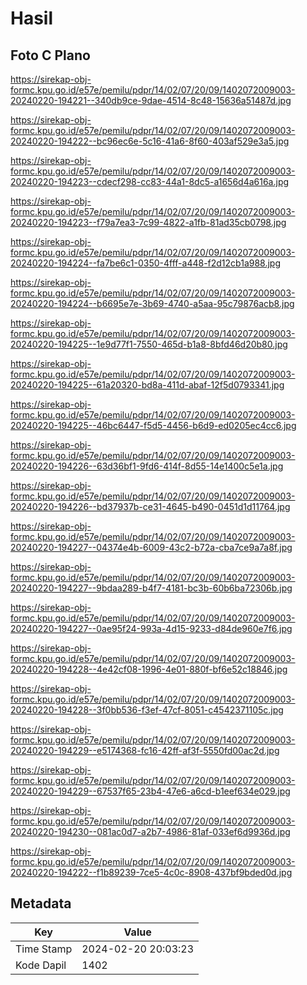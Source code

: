 # Hasil

## Foto C Plano

https://sirekap-obj-formc.kpu.go.id/e57e/pemilu/pdpr/14/02/07/20/09/1402072009003-20240220-194221--340db9ce-9dae-4514-8c48-15636a51487d.jpg

https://sirekap-obj-formc.kpu.go.id/e57e/pemilu/pdpr/14/02/07/20/09/1402072009003-20240220-194222--bc96ec6e-5c16-41a6-8f60-403af529e3a5.jpg

https://sirekap-obj-formc.kpu.go.id/e57e/pemilu/pdpr/14/02/07/20/09/1402072009003-20240220-194223--cdecf298-cc83-44a1-8dc5-a1656d4a616a.jpg

https://sirekap-obj-formc.kpu.go.id/e57e/pemilu/pdpr/14/02/07/20/09/1402072009003-20240220-194223--f79a7ea3-7c99-4822-a1fb-81ad35cb0798.jpg

https://sirekap-obj-formc.kpu.go.id/e57e/pemilu/pdpr/14/02/07/20/09/1402072009003-20240220-194224--fa7be6c1-0350-4fff-a448-f2d12cb1a988.jpg

https://sirekap-obj-formc.kpu.go.id/e57e/pemilu/pdpr/14/02/07/20/09/1402072009003-20240220-194224--b6695e7e-3b69-4740-a5aa-95c79876acb8.jpg

https://sirekap-obj-formc.kpu.go.id/e57e/pemilu/pdpr/14/02/07/20/09/1402072009003-20240220-194225--1e9d77f1-7550-465d-b1a8-8bfd46d20b80.jpg

https://sirekap-obj-formc.kpu.go.id/e57e/pemilu/pdpr/14/02/07/20/09/1402072009003-20240220-194225--61a20320-bd8a-411d-abaf-12f5d0793341.jpg

https://sirekap-obj-formc.kpu.go.id/e57e/pemilu/pdpr/14/02/07/20/09/1402072009003-20240220-194225--46bc6447-f5d5-4456-b6d9-ed0205ec4cc6.jpg

https://sirekap-obj-formc.kpu.go.id/e57e/pemilu/pdpr/14/02/07/20/09/1402072009003-20240220-194226--63d36bf1-9fd6-414f-8d55-14e1400c5e1a.jpg

https://sirekap-obj-formc.kpu.go.id/e57e/pemilu/pdpr/14/02/07/20/09/1402072009003-20240220-194226--bd37937b-ce31-4645-b490-0451d1d11764.jpg

https://sirekap-obj-formc.kpu.go.id/e57e/pemilu/pdpr/14/02/07/20/09/1402072009003-20240220-194227--04374e4b-6009-43c2-b72a-cba7ce9a7a8f.jpg

https://sirekap-obj-formc.kpu.go.id/e57e/pemilu/pdpr/14/02/07/20/09/1402072009003-20240220-194227--9bdaa289-b4f7-4181-bc3b-60b6ba72306b.jpg

https://sirekap-obj-formc.kpu.go.id/e57e/pemilu/pdpr/14/02/07/20/09/1402072009003-20240220-194227--0ae95f24-993a-4d15-9233-d84de960e7f6.jpg

https://sirekap-obj-formc.kpu.go.id/e57e/pemilu/pdpr/14/02/07/20/09/1402072009003-20240220-194228--4e42cf08-1996-4e01-880f-bf6e52c18846.jpg

https://sirekap-obj-formc.kpu.go.id/e57e/pemilu/pdpr/14/02/07/20/09/1402072009003-20240220-194228--3f0bb536-f3ef-47cf-8051-c4542371105c.jpg

https://sirekap-obj-formc.kpu.go.id/e57e/pemilu/pdpr/14/02/07/20/09/1402072009003-20240220-194229--e5174368-fc16-42ff-af3f-5550fd00ac2d.jpg

https://sirekap-obj-formc.kpu.go.id/e57e/pemilu/pdpr/14/02/07/20/09/1402072009003-20240220-194229--67537f65-23b4-47e6-a6cd-b1eef634e029.jpg

https://sirekap-obj-formc.kpu.go.id/e57e/pemilu/pdpr/14/02/07/20/09/1402072009003-20240220-194230--081ac0d7-a2b7-4986-81af-033ef6d9936d.jpg

https://sirekap-obj-formc.kpu.go.id/e57e/pemilu/pdpr/14/02/07/20/09/1402072009003-20240220-194222--f1b89239-7ce5-4c0c-8908-437bf9bded0d.jpg


## Metadata

| Key        | Value               |
| ---------- | ------------------- |
| Time Stamp | 2024-02-20 20:03:23 |
| Kode Dapil | 1402                |



